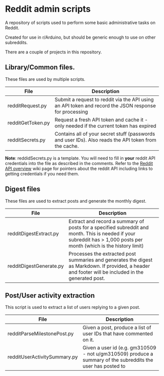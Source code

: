 # Reddit admin scripts

A repository of scripts used to perform some basic administrative tasks
on Reddit.

Created for use in r/Arduino, but should be generic enough to use on other
subreddits.

There are a couple of projects in this repository.


## Library/Common files.

These files are used by multiple scripts.

|File|Description|
|---|---|
|redditRequest.py|Submit a request to reddit via the API using an API token and record the JSON response for processing|
|redditGetToken.py|Request a fresh API token and cache it - only needed if the current token has expired|
|redditSecrets.py|Contains all of your secret stuff (passwords and user IDs). Also reads the API token from the cache.|

**Note**: reddidSecrets.py is a template. You will need to fill in **your** reddit API credentials into the file
as described in the comments. Refer to the [Reddit API overview](https://www.reddit.com/wiki/api/) wiki page for
pointers about the reddit API including links to getting credentials if you need them.

## Digest files

These files are used to extract posts and generate the monthly digest.

|File|Description|
|---|---|
|redditDigestExtract.py|Extract and record a summary of posts for a specified subreddit and month. This is needed if your subreddit has > 1,000 posts per month (which is the history limit)|
|redditDigestGenerate.py|Processes the extracted post summaries and generates the digest as Markdown. If provided, a header and footer will be included in the generated post.|


## Post/User activity extraction

This script is used to extract a list of users replying to a given post.


|File|Description|
|---|---|
|redditParseMilestonePost.py|Given a post, produce a list of user IDs that have commented on it.|
|redditUserActivitySummary.py|Given a user id (e.g. gm310509 - not u/gm310509) produce a summary of the subreddits the user has posted to|


